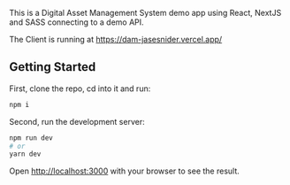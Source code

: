 This is a Digital Asset Management System demo app using React, NextJS and SASS connecting to a demo API. 

The Client is running at https://dam-jasesnider.vercel.app/

## Getting Started

First, clone the repo, cd into it and run:

```bash
npm i
```

Second, run the development server:

```bash
npm run dev
# or
yarn dev
```

Open [http://localhost:3000](http://localhost:3000) with your browser to see the result.


